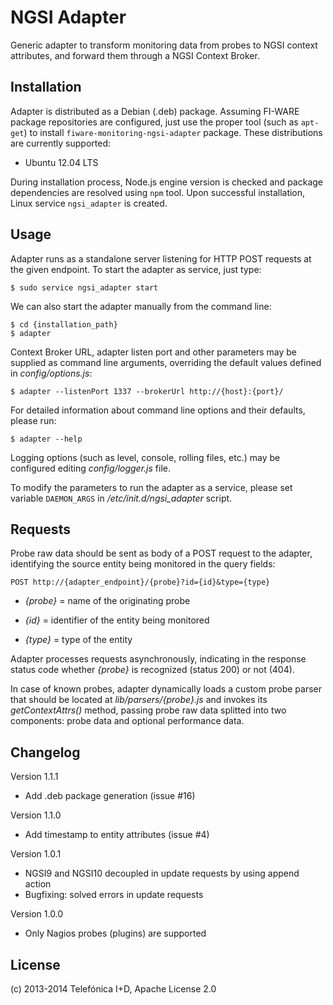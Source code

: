 # NGSI Adapter

Generic adapter to transform monitoring data from probes to NGSI context
attributes, and forward them through a NGSI Context Broker.

## Installation

Adapter is distributed as a Debian (.deb) package. Assuming FI-WARE package
repositories are configured, just use the proper tool (such as `apt-get`) to
install `fiware-monitoring-ngsi-adapter` package. These distributions are
currently supported:

* Ubuntu 12.04 LTS

During installation process, Node.js engine version is checked and package
dependencies are resolved using `npm` tool. Upon successful installation, Linux
service `ngsi_adapter` is created.

## Usage

Adapter runs as a standalone server listening for HTTP POST requests at the
given endpoint. To start the adapter as service, just type:

    $ sudo service ngsi_adapter start

We can also start the adapter manually from the command line:

    $ cd {installation_path}
    $ adapter

Context Broker URL, adapter listen port and other parameters may be supplied
as command line arguments, overriding the default values defined in
*config/options.js*:

    $ adapter --listenPort 1337 --brokerUrl http://{host}:{port}/

For detailed information about command line options and their defaults, please
run:

    $ adapter --help

Logging options (such as level, console, rolling files, etc.) may be configured
editing *config/logger.js* file.

To modify the parameters to run the adapter as a service, please set variable
`DAEMON_ARGS` in */etc/init.d/ngsi_adapter* script.

## Requests

Probe raw data should be sent as body of a POST request to the adapter,
identifying the source entity being monitored in the query fields:

    POST http://{adapter_endpoint}/{probe}?id={id}&type={type}

* *{probe}* = name of the originating probe

* *{id}* = identifier of the entity being monitored

* *{type}* = type of the entity

Adapter processes requests asynchronously, indicating in the response
status code whether *{probe}* is recognized (status 200) or not (404).

In case of known probes, adapter dynamically loads a custom probe
parser that should be located at *lib/parsers/{probe}.js* and invokes
its *getContextAttrs()* method, passing probe raw data splitted into
two components: probe data and optional performance data.

## Changelog

Version 1.1.1

* Add .deb package generation (issue #16)

Version 1.1.0

* Add timestamp to entity attributes (issue #4)

Version 1.0.1

* NGSI9 and NGSI10 decoupled in update requests by using append action
* Bugfixing: solved errors in update requests

Version 1.0.0

* Only Nagios probes (plugins) are supported

## License

(c) 2013-2014 Telefónica I+D, Apache License 2.0

